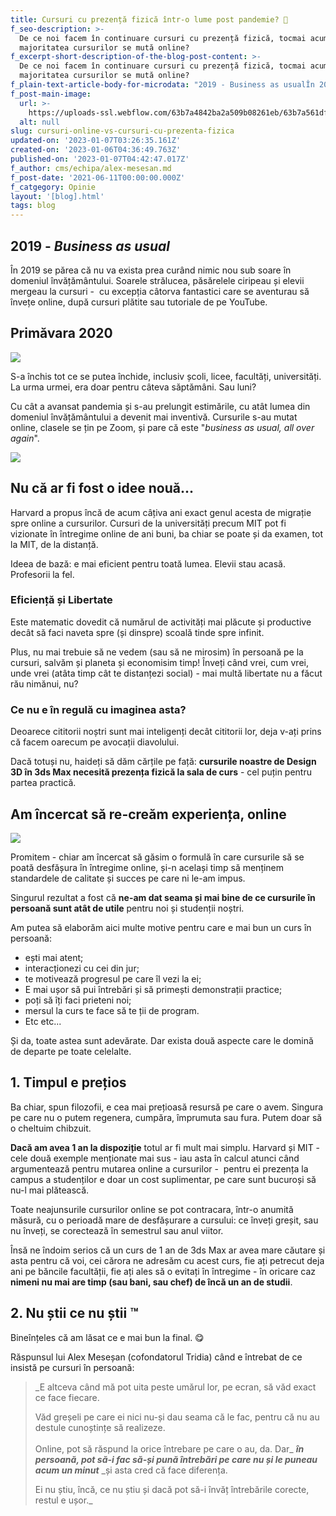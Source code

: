 ```yaml
---
title: Cursuri cu prezență fizică într-o lume post pandemie? 🤔
f_seo-description: >-
  De ce noi facem în continuare cursuri cu prezență fizică, tocmai acum, când
  majoritatea cursurilor se mută online?
f_excerpt-short-description-of-the-blog-post-content: >-
  De ce noi facem în continuare cursuri cu prezență fizică, tocmai acum, când
  majoritatea cursurilor se mută online?
f_plain-text-article-body-for-microdata: "2019 - Business as usualÎn 2019 se părea că nu va exista prea curând nimic nou sub soare în domeniul învățământului. Soarele strălucea, păsărelele ciripeau, și elevii mergeau la cursuri - cu excepția câtorva fantastici care se aventurau sa învețe online, după cursuri pira plătite sau tutoriale de pe YouTube.Primăvara 2020S-a închis tot ce se putea închide, inclusiv școli, licee, facultăți, universități. La urma urmei, era doar pentru câteva săptămâni. Sau luni?Cu cât a avansat pandemia și s-au prelungit estimările, cu atât lumea din domeniul învățământului a devenit mai inventiva. Cursurile s-au mutat online, clasele se țin pe Zoom, și pare ca este business as usual, all over again.Nu că ar fi fost o idee nouă...Harvard a propus încă de acum câțiva ani exact genul asta de migrație spre online a cursurilor. Cursuri de la universități precum MIT pot vi vizionate în întregime online de ani buni, ba chiar se poate si da examen, tot la MIT, de la distanta.\_Ideea de baza: e mai eficient pentru toată lumea. Elevii stau acasă. Profesorii la fel.\_Eficiență și LibertateEste matematic dovedit că numărul de activități mai plăcute și productive decât sa faci naveta la (și de la) scoală tinde spre infinit.Plus, nu mai trebuie sa ne vedem (sau sa ne mirosim) în persoana pe la cursuri, salvăm și planetă - și economisim timp! Înveți când vrei, cum vrei, unde vrei (atâta timp cat te distanțezi social) - mai multă libertate nu a făcut rău nimănui, nu?Ce nu e în regula cu imaginea asta?Deoarece cititorii noștri sunt mai inteligenți decât cititorii lor (oricare ar fi “ei”), deja v-ați prins că facem oarecum pe avocații diavolului.\_Daca totuși nu, haideți să dăm cărțile pe față: cursurile noastre de Design 3D in 3ds Max necesita prezenta fizică la sala de curs - cel puțin pentru partea practică.Am încercat să re-creăm experiența, onlinePromitem - chiar am încercat sa găsim o formulă în care cursurile să se poată desfășura în întregime online, si-n același timp sa menținem standardele de calitate și succes pe care ni le-am impus.\_Singurul rezultat a fost ca ne-am dat seama și mai bine de ce cursurile în persoana sunt atât de utile pentru noi și studenții noștri.Am putea să stăm aici multe motive pentru care e mai bun un curs în persoană:ești mai atent;interacționezi cu cei din jur;te motivează progresul pe care îl vezi la ei;E mai ușor sa pui întrebări și să primești demonstrații practice;poți sa iți faci prieteni noi;mersul la scurs te face sa te ții de program.Etc, etc...1. Timpul e prețiosBa chiar, spun filozofii, e cea mai prețioasă resursă pe care o avem. Singura pe care nu o putem regenera, cumpăra, împrumuta sau fura. Putem doar sa o cheltuim chibzuit.\_Dacă am avea 1 an la dispoziție totul ar fi mult mai simplu. Harvard și MIT - cele doua exemple menționate mai sus - iau asta în calcul atunci când argumentează pentru mutarea online a cursurilor - pentru ei prezenta la campus a studenților e doar un cost suplimentar, pe care sunt bucuroși sa nu-l mai plătească.\_Toate neajunsurile cursurilor online se pot contracara, într o anumită măsura, cu o perioadă mare de desfășurare a cursului: ce înveți greșit, sau nu înveți, se corectează în semestrul sau anul viitor.\_Însă ne îndoim serios că un curs de 1 an de 3ds Max ar avea mare căutare, și asta pentru că voi, cei cărora ne adresam cu acest curs, fie ați petrecut deja ani pe băncile facultății, fie ați ales sa o evitați cu întregime - în oricare caz nimeni nu mai are timp (sau bani, sau chef) de încă un an de studii.\_2. Nu știi ce nu știi ™Bineînțeles că am lăsat ce e mai bun la final 😋Răspunsul lui Alex Meseșan (fondatorul Tridia) când e întrebat de ce insista pe cursuri în persoană:E altceva când mă pot uita peste umărul lor, pe ecran, să văd exact ce face fiecare. Văd greșeli pe care ei nici nu-și dau seama că le fac, pentru că nu au destule cunoștințe să realizeze.\_Online, pot să răspund la orice întrebare pe care o au, da. Dar în persoană, pot să-i fac să-și pună întrebări pe care nu și le puneau acum un minut și asta cred ca face diferența.\_Ei nu știu, încă, ce nu știu, și dacă pot să-i învăț întrebările corecte, restul e ușor.‍‍‍"
f_post-main-image:
  url: >-
    https://uploads-ssl.webflow.com/63b7a4842ba2a509b08261eb/63b7a561df713f8d3037304b_63999a2ca35a2b46098413a1_47c964eb893b9e4e8606b7f5ff3bd378f94ec5f5-640x480.jpeg
  alt: null
slug: cursuri-online-vs-cursuri-cu-prezenta-fizica
updated-on: '2023-01-07T03:26:35.161Z'
created-on: '2023-01-06T04:36:49.763Z'
published-on: '2023-01-07T04:42:47.017Z'
f_author: cms/echipa/alex-mesesan.md
f_post-date: '2021-06-11T00:00:00.000Z'
f_catgegory: Opinie
layout: '[blog].html'
tags: blog
---
```


**2019 - _Business as usual_**
------------------------------

În 2019 se părea că nu va exista prea curând nimic nou sub soare în domeniul învățământului. Soarele strălucea, păsărelele ciripeau și elevii mergeau la cursuri -  cu excepția câtorva fantastici care se aventurau să învețe online, după cursuri plătite sau tutoriale de pe YouTube.

**Primăvara 2020**
------------------

![](https://uploads-ssl.webflow.com/63b7a4842ba2a509b08261eb/63b7a561df713f3cd737304f_63999a2ca35a2b67b8841311_giphy-downsized.gif)

S-a închis tot ce se putea închide, inclusiv școli, licee, facultăți, universități. La urma urmei, era doar pentru câteva săptămâni. Sau luni?

Cu cât a avansat pandemia și s-au prelungit estimările, cu atât lumea din domeniul învățământului a devenit mai inventivă. Cursurile s-au mutat online, clasele se țin pe Zoom, și pare că este "_business as usual, all over again_".

![](https://uploads-ssl.webflow.com/63b7a4842ba2a509b08261eb/63b7a561df713f137f37304e_63999a2ca35a2b2425841395_zoom-all-day.gif)

Nu că ar fi fost o idee nouă...
-------------------------------

Harvard a propus încă de acum câțiva ani exact genul acesta de migrație spre online a cursurilor. Cursuri de la universități precum MIT pot fi vizionate în întregime online de ani buni, ba chiar se poate și da examen, tot la MIT, de la distanță. 

Ideea de bază: e mai eficient pentru toată lumea. Elevii stau acasă. Profesorii la fel. 

### Eficiență și Libertate

Este matematic dovedit că numărul de activități mai plăcute și productive decât să faci naveta spre (și dinspre) scoală tinde spre infinit.

Plus, nu mai trebuie să ne vedem (sau să ne mirosim) în persoană pe la cursuri, salvăm și planeta și economisim timp! Înveți când vrei, cum vrei, unde vrei (atâta timp cât te distanțezi social) - mai multă libertate nu a făcut rău nimănui, nu?

### Ce nu e în regulă cu imaginea asta?

Deoarece cititorii noștri sunt mai inteligenți decât cititorii lor, deja v-ați prins că facem oarecum pe avocații diavolului. 

Dacă totuși nu, haideți să dăm cărțile pe față: **cursurile noastre de Design 3D în 3ds Max necesită prezența fizică la sala de curs** \- cel puțin pentru partea practică.

**Am încercat să re-creăm experiența, online**
----------------------------------------------

![](https://uploads-ssl.webflow.com/63b7a4842ba2a509b08261eb/63b7a561df713fb55137304d_63999a2ca35a2b25be841393_giphy.gif)

Promitem - chiar am încercat să găsim o formulă în care cursurile să se poată desfășura în întregime online, și-n același timp să menținem standardele de calitate și succes pe care ni le-am impus. 

Singurul rezultat a fost că **ne-am dat seama și mai bine de ce cursurile în persoană sunt atât de utile** pentru noi și studenții noștri.

Am putea să elaborăm aici multe motive pentru care e mai bun un curs în persoană:

*   ești mai atent;
*   interacționezi cu cei din jur;
*   te motivează progresul pe care îl vezi la ei;
*   E mai ușor să pui întrebări și să primești demonstrații practice;
*   poți să îți faci prieteni noi;
*   mersul la curs te face să te ții de program.
*   Etc etc...

Și da, toate astea sunt adevărate. Dar exista două aspecte care le domină de departe pe toate celelalte.

**1\. Timpul e prețios**
------------------------

Ba chiar, spun filozofii, e cea mai prețioasă resursă pe care o avem. Singura pe care nu o putem regenera, cumpăra, împrumuta sau fura. Putem doar să o cheltuim chibzuit. 

**Dacă am avea 1 an la dispoziție** totul ar fi mult mai simplu. Harvard și MIT - cele două exemple menționate mai sus - iau asta în calcul atunci când argumentează pentru mutarea online a cursurilor -  pentru ei prezența la campus a studenților e doar un cost suplimentar, pe care sunt bucuroși să nu-l mai plătească. 

Toate neajunsurile cursurilor online se pot contracara, într-o anumită măsură, cu o perioadă mare de desfășurare a cursului: ce înveți greșit, sau nu înveți, se corectează în semestrul sau anul viitor. 

Însă ne îndoim serios că un curs de 1 an de 3ds Max ar avea mare căutare și asta pentru că voi, cei cărora ne adresăm cu acest curs, fie ați petrecut deja ani pe băncile facultății, fie ați ales să o evitați în întregime - în oricare caz **nimeni nu mai are timp (sau bani, sau chef) de încă un an de studii**. 

**2\. Nu știi ce nu știi ™**
----------------------------

Bineînțeles că am lăsat ce e mai bun la final. 😋  

Răspunsul lui Alex Meseșan (cofondatorul Tridia) când e întrebat de ce insistă pe cursuri în persoană:

> _E altceva când mă pot uita peste umărul lor, pe ecran, să văd exact ce face fiecare.  
>   
> Văd greșeli pe care ei nici nu-și dau seama că le fac, pentru că nu au destule cunoștințe să realizeze.   
> ‍  
> Online, pot să răspund la orice întrebare pe care o au, da. Dar_ **_în persoană, pot să-i fac să-și pună întrebări pe care nu și le puneau acum un minut_** _și asta cred că face diferența.   
>   
> Ei nu știu, încă, ce nu știu și dacă pot să-i învăț întrebările corecte, restul e ușor._‍
